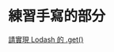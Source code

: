 # 練習手寫的部分

[請實現 Lodash 的 .get()](https://www.explainthis.io/zh-hant/interview-guides/javascript-whiteboard/javascript-whiteboard-lodash-get)